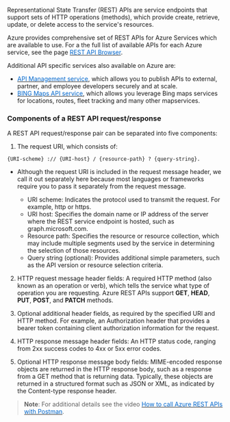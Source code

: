 
Representational State Transfer (REST) APIs are service endpoints that support sets of HTTP operations (methods), which provide create, retrieve, update, or delete access to the service's resources.

Azure provides comprehensive set of REST APIs for Azure Services which are available to use. For a the full list of available APIs for each Azure service, see the page <a href="https://docs.microsoft.com/en-us/rest/api/?view=Azure" target="_blank"><span style="color: #0066cc;" color="#0066cc">REST API Browser</span></a>.


Additional API specific services also available on Azure are:

- <a href="https://docs.microsoft.com/en-us/azure/api-management/" target="_blank"><span style="color: #0066cc;" color="#0066cc">API Management service</span></a>, which allows you to publish APIs to external, partner, and employee developers securely and at scale.
- <a href="https://www.microsoft.com/en-us/maps/choose-your-bing-maps-api" target="_blank"><span style="color: #0066cc;" color="#0066cc">BING Maps API service</span></a>, which allows you leverage Bing maps services for locations, routes, fleet tracking and many other mapservices.


### Components of a REST API request/response
A REST API request/response pair can be separated into five components:

1. The request URI, which consists of: 

```http
{URI-scheme} :// {URI-host} / {resource-path} ? {query-string}. 
```

- Although the request URI is included in the request message header, we call it out separately here because most languages or frameworks require you to pass it separately from the request message.

    - URI scheme: Indicates the protocol used to transmit the request. For example, http or https. 
    - URI host: Specifies the domain name or IP address of the server where the REST service endpoint is hosted, such as graph.microsoft.com. 
    - Resource path: Specifies the resource or resource collection, which may include multiple segments used by the service in determining the selection of those resources. 
    - Query string (optional): Provides additional simple parameters, such as the API version or resource selection criteria.


2. HTTP request message header fields:
A required HTTP method (also known as an operation or verb), which tells the service what type of operation you are requesting. Azure REST APIs support **GET**, **HEAD**, **PUT**, **POST**, and **PATCH** methods.


3. Optional additional header fields, as required by the specified URI and HTTP method. For example, an Authorization header that provides a bearer token containing client authorization information for the request.



4. HTTP response message header fields:
An HTTP status code, ranging from 2xx success codes to 4xx or 5xx error codes. 


5. Optional HTTP response message body fields:
MIME-encoded response objects are returned in the HTTP response body, such as a response from a GET method that is returning data. Typically, these objects are returned in a structured format such as JSON or XML, as indicated by the Content-type response header. 

> **Note**: For additional details see the video <a href="https://docs.microsoft.com/en-us/rest/api/azure/" target="_blank"><span style="color: #0066cc;" color="#0066cc">How to call Azure REST APIs with Postman</span></a>.